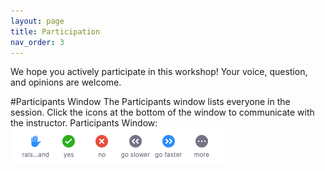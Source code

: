 ```yaml
---
layout: page
title: Participation
nav_order: 3
---
```

We hope you actively participate in this workshop! Your voice, question, and opinions are welcome.

#Participants Window
The Participants window lists everyone in the session. Click the icons at the bottom of the window to communicate with the instructor. Participants Window:
![Participants window pane](/assets/images/participants_window_menu.png)
